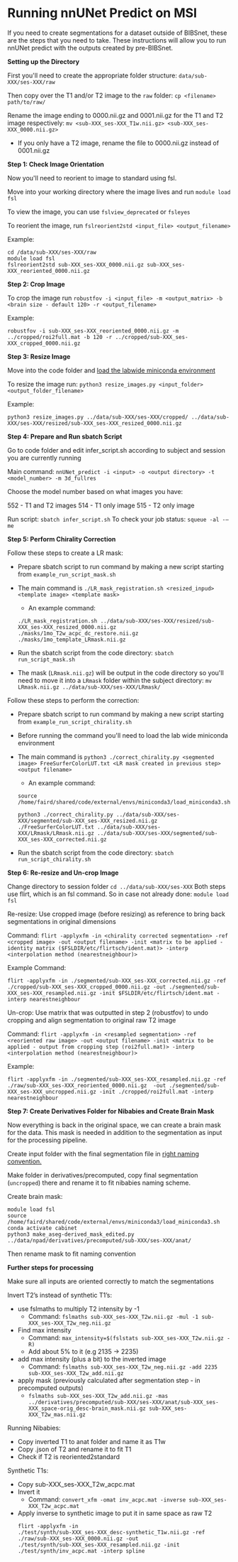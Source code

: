 # Running nnUNet Predict on MSI

If you need to create segmentations for a dataset outside of BIBSnet, these are the steps that you need to take. These instructions will allow you to run nnUNet predict with the outputs created by pre-BIBSnet. 

**Setting up the Directory**

First you'll need to create the appropriate folder structure: `data/sub-XXX/ses-XXX/raw`

Then copy over the T1 and/or T2 image to the `raw` folder: `cp <filename> path/to/raw/`

Rename the image ending to 0000.nii.gz and 0001.nii.gz for the T1 and T2 image respectively: `mv <sub-XXX_ses-XXX_T1w.nii.gz> <sub-XXX_ses-XXX_0000.nii.gz>`

- If you only have a T2 image, rename the file to 0000.nii.gz instead of 0001.nii.gz 


**Step 1: Check Image Orientation**

Now you'll need to reorient to image to standard using fsl.

Move into your working directory where the image lives and run `module load fsl`

To view the image, you can use `fslview_deprecated` or `fsleyes`

To reorient the image, run `fslreorient2std <input_file> <output_filename>`

Example:

```
cd /data/sub-XXX/ses-XXX/raw
module load fsl
fslreorient2std sub-XXX_ses-XXX_0000.nii.gz sub-XXX_ses-XXX_reoriented_0000.nii.gz 
```

**Step 2: Crop Image**

To crop the image run `robustfov -i <input_file> -m <output_matrix> -b <brain size - default 120> -r <output_filename>`

Example: 
```
robustfov -i sub-XXX_ses-XXX_reoriented_0000.nii.gz -m ../cropped/roi2full.mat -b 120 -r ../cropped/sub-XXX_ses-XXX_cropped_0000.nii.gz
```

**Step 3: Resize Image**

Move into the code folder and [load the labwide miniconda environment](miniconda.md) 

To resize the image run: `python3 resize_images.py <input_folder> <output_folder_filename>`

Example: 
```
python3 resize_images.py ../data/sub-XXX/ses-XXX/cropped/ ../data/sub-XXX/ses-XXX/resized/sub-XXX_ses-XXX_resized_0000.nii.gz
``` 

**Step 4: Prepare and Run sbatch Script**

Go to code folder and edit infer_script.sh according to subject and session you are currently running

Main command: `nnUNet_predict -i <input> -o <output directory> -t <model_number> -m 3d_fullres`

Choose the model number based on what images you have:

552 - T1 and T2 images
514 - T1 only image
515 - T2 only image

Run script:  `sbatch infer_script.sh`
To check your job status: `squeue -al -–me`

**Step 5: Perform Chirality Correction**

Follow these steps to create a LR mask:

- Prepare sbatch script to run command by making a new script starting from `example_run_script_mask.sh`

- The main command is `./LR_mask_registration.sh <resized_inpud> <template image> <template mask>`

    - An example command: 
    ```
    ./LR_mask_registration.sh ../data/sub-XXX/ses-XXX/resized/sub-XXX_ses-XXX_resized_0000.nii.gz 
    ./masks/1mo_T2w_acpc_dc_restore.nii.gz ./masks/1mo_template_LRmask.nii.gz
    ```

- Run the sbatch script from the code directory: `sbatch run_script_mask.sh`

- The mask (`LRmask.nii.gz`) will be output in the code directory so you'll need to move it into a `LRmask` folder within the subject directory: `mv LRmask.nii.gz ../data/sub-XXX/ses-XXX/LRmask/`

Follow these steps to perform the correction:

- Prepare sbatch script to run command by making a new script starting from `example_run_script_chirality.sh`

- Before running the command you'll need to load the lab wide miniconda environment

- The main command is `python3 ./correct_chirality.py <segmented image> FreeSurferColorLUT.txt <LR mask created in previous step> <output filename>`

    - An example command: 

    ```
    source /home/faird/shared/code/external/envs/miniconda3/load_miniconda3.sh

    python3 ./correct_chirality.py ../data/sub-XXX/ses-XXX/segmented/sub-XXX_ses-XXX_resized.nii.gz ./FreeSurferColorLUT.txt ../data/sub-XXX/ses-XXX/LRmask/LRmask.nii.gz ../data/sub-XXX/ses-XXX/segmented/sub-XXX_ses-XXX_corrected.nii.gz
    ```

- Run the sbatch script from the code directory: `sbatch run_script_chirality.sh`


**Step 6: Re-resize and Un-crop Image**

Change directory to session folder `cd ../data/sub-XXX/ses-XXX`
Both steps use flirt, which is an fsl command. So in case not already done: `module load fsl`  

Re-resize:
Use cropped image (before resizing) as reference to bring back segmentations in original dimensions

Command:  `flirt -applyxfm -in <chirality corrected segmentation> -ref <cropped image> -out <output filename> -init <matrix to be applied - identity matrix ($FSLDIR/etc/flirtsch/ident.mat)> -interp <interpolation method (nearestneighbour)>`

Example Command:

```
flirt -applyxfm -in ./segmented/sub-XXX_ses-XXX_corrected.nii.gz -ref ./cropped/sub-XXX_ses-XXX_cropped_0000.nii.gz -out ./segmented/sub-XXX_ses-XXX_resampled.nii.gz -init $FSLDIR/etc/flirtsch/ident.mat -interp nearestneighbour
```


Un-crop:
Use matrix that was outputted in step 2 (robustfov) to undo cropping and align segmentation to original raw T2 image

Command: `flirt -applyxfm -in <resampled segmentation> -ref <reoriented raw image> -out <output filename> -init <matrix to be applied - output from cropping step (roi2full.mat)> -interp <interpolation method (nearestneighbour)>`

Example: 

```
flirt -applyxfm -in ./segmented/sub-XXX_ses-XXX_resampled.nii.gz -ref ./raw/sub-XXX_ses-XXX_reoriented_0000.nii.gz  -out ./segmented/sub-XXX_ses-XXX_uncropped.nii.gz -init ./cropped/roi2full.mat -interp nearestneighbour
```

**Step 7: Create Derivatives Folder for Nibabies and Create Brain Mask**

Now everything is back in the original space, we can create a brain mask for the data.
This mask is needed in addition to the segmentation as input for the processing pipeline.

Create input folder with the final segmentation file in [right naming convention.](https://nibabies.readthedocs.io/en/latest/faqs.html?highlight=derivatives#leveraging-precomputed-results)

Make folder in derivatives/precomputed, copy final segmentation (`uncropped`) there and rename it to fit nibabies naming scheme. 

Create brain mask:
```
module load fsl
source /home/faird/shared/code/external/envs/miniconda3/load_miniconda3.sh
conda activate cabinet
python3 make_aseg-derived_mask_edited.py ../data/npad/derivatives/precomputed/sub-XXX/ses-XXX/anat/
```

Then rename mask to fit naming convention


**Further steps for processing** 

Make sure all inputs are oriented correctly to match the segmentations

Invert T2’s instead of synthetic T1’s:
- use fslmaths to multiply T2 intensity by -1 
    - Command: `fslmaths sub-XXX_ses-XXX_T2w.nii.gz -mul -1 sub-XXX_ses-XXX_T2w_neg.nii.gz` 
- Find max intensity
    - Command: `max_intensity=$(fslstats sub-XXX_ses-XXX_T2w.nii.gz -R)`
    - Add about 5% to it (e.g 2135 -> 2235)
- add max intensity (plus a bit) to the inverted image
    - Command: `fslmaths sub-XXX_ses-XXX_T2w_neg.nii.gz -add 2235 sub-XXX_ses-XXX_T2w_add.nii.gz`
- apply mask (previously calculated after segmentation step - in precomputed outputs)
    - `fslmaths sub-XXX_ses-XXX_T2w_add.nii.gz -mas ../derivatives/precomputed/sub-XXX/ses-XXX/anat/sub-XXX_ses-XXX_space-orig_desc-brain_mask.nii.gz sub-XXX_ses-XXX_T2w_mas.nii.gz`

Running Nibabies: 
- Copy inverted T1 to anat folder and name it as T1w
- Copy .json of T2 and rename it to fit T1
- Check if T2 is reoriented2standard

Synthetic T1s:

- Copy sub-XXX_ses-XXX_T2w_acpc.mat
- Invert it
    - Command: `convert_xfm -omat inv_acpc.mat -inverse sub-XXX_ses-XXX_T2w_acpc.mat` 
- Apply inverse to synthetic image to put it in same space as raw T2
    ```
    flirt -applyxfm -in 
    ./test/synth/sub-XXX_ses-XXX_desc-synthetic_T1w.nii.gz -ref 
    ./raw/sub-XXX_ses-XXX_0000.nii.gz -out 
    ./test/synth/sub-XXX_ses-XXX_resampled.nii.gz -init 
    ./test/synth/inv_acpc.mat -interp spline
    ```


